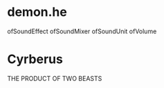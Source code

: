 # demon.he
  ofSoundEffect  ofSoundMixer  ofSoundUnit  ofVolume
# Cyrberus
THE PRODUCT OF TWO BEASTS
